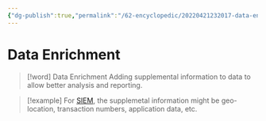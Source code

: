 ```yaml
---
{"dg-publish":true,"permalink":"/62-encyclopedic/20220421232017-data-enrichment/","dgHomeLink":true,"dgPassFrontmatter":false}
---
```



# Data Enrichment

> [!word] Data Enrichment
> Adding supplemental information to data to allow better analysis and reporting.

> [!example]
> For [SIEM](20220421223630-security-information-and-event-management.md), the supplemetal information might be geo-location, transaction numbers, application data, etc.
